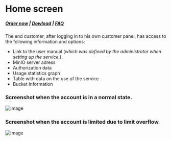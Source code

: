 # Home screen

#####  [Order now](https://puqcloud.com/index.php?rp=/store/whmcs-module-minio-s3) | [Dowload](https://download.puqcloud.com/WHMCS/servers/PUQ_WHMCS-MinIO-S3/) | [FAQ](https://faq.puqcloud.com/)

The end customer, after logging in to his own customer panel, has access to the following information and options:

- Link to the user manual (*which was defined by the administrator when setting up the service.*).
- MinIO server adress
- Authorization data
- Usage statistics graph
- Table with data on the use of the service
- Bucket Information

### Screenshot when the account is in a normal state.

![image](https://user-images.githubusercontent.com/81689153/223074228-5b19823c-266d-4a13-93a5-7803a87ce4e2.png)

#####  

### Screenshot when the account is limited due to limit overflow.

![image](https://user-images.githubusercontent.com/81689153/223080828-8dcc8eff-5648-4f90-b034-78fe6b0fa1cf.png)

